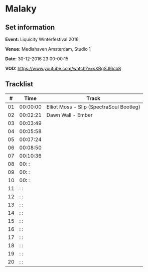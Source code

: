 # Malaky
## Set information
**Event:** Liquicity Winterfestival 2016

**Venue:** Mediahaven Amsterdam, Studio 1

**Date:** 30-12-2016 23:00-00:15

**VOD:** https://www.youtube.com/watch?v=sXBgSJI6cb8

## Tracklist
| \#  | Time     | Track                                    |
| --- | -------- | ---------------------------------------- |
| 01  | 00:00:00 | Elliot Moss - Slip (SpectraSoul Bootleg) |
| 02  | 00:02:21 | Dawn Wall - Ember﻿                        |
| 03  | 00:03:49 |                                          |
| 04  | 00:05:58 |                                          |
| 05  | 00:07:24 |                                          |
| 06  | 00:08:50 |                                          |
| 07  | 00:10:36 |                                          |
| 08  | 00:  :   |                                          |
| 09  | 00:  :   |                                          |
| 10  | 00:  :   |                                          |
| 11  |   :  :   |                                          |
| 12  |   :  :   |                                          |
| 13  |   :  :   |                                          |
| 14  |   :  :   |                                          |
| 15  |   :  :   |                                          |
| 16  |   :  :   |                                          |
| 17  |   :  :   |                                          |
| 18  |   :  :   |                                          |
| 19  |   :  :   |                                          |
| 20  |   :  :   |                                          |
